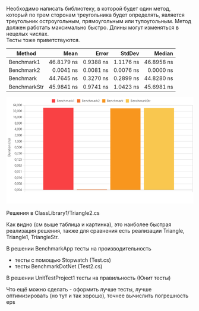 Необходимо написать библиотеку, в которой будет один метод, который по трем сторонам треугольника будет определять, является треугольник остроугольным, прямоугольным или тупоугольным. 
Метод должен работать максимально быстро. Длины могут изменяться в нецелых числах.   
Тесты тоже приветствуются.

| Method       | Mean       | Error     | StdDev    | Median     |
|------------- |-----------:|----------:|----------:|-----------:|
| Benchmark1   | 46.8179 ns | 0.9388 ns | 1.1176 ns | 46.8958 ns |
| Benchmark2   |  0.0041 ns | 0.0081 ns | 0.0076 ns |  0.0000 ns |
| Benchmark    | 44.7645 ns | 0.3270 ns | 0.2899 ns | 44.8280 ns |
| BenchmarkStr | 45.9841 ns | 0.9741 ns | 1.0423 ns | 45.6981 ns |


<img src="canvas.png" alt="Визуализация тестов">

Решения в ClassLibrary1/Triangle2.cs

Как видно (см выше таблица и картинка), это наиболее быстрая реализация решения, также для сравнения есть реализации Triangle, Triangle1, TriangleStr.

В решении BenchmarkApp тесты на производительность
- тесты с помощью Stopwatch (Test.cs)
- тесты BenchmarkDotNet (Test2.cs)

В решении UnitTestProject1 тесты на правильность (Юнит тесты)

Что ещё можно сделать - оформить лучше тесты, лучше оптимизировать (но тут и так хорошо), точнее вычислить погрешность eps
